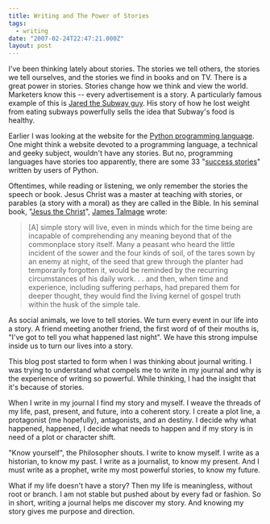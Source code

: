 ```yaml
---
title: Writing and The Power of Stories
tags:
  - writing
date: "2007-02-24T22:47:21.000Z"
layout: post
---
```


I've been thinking lately about stories. The stories we tell others, the stories we tell ourselves, and the stories we find in books and on TV. There is a great power in stories. Stories change how we think and view the world. Marketers know this -- every advertisement is a story. A particularly famous example of this is [Jared the Subway guy][0]. His story of how he lost weight from eating subways powerfully sells the idea that Subway's food is healthy.

Earlier I was looking at the website for the [Python programming language][1]. One might think a website devoted to a programming language, a technical and geeky subject, wouldn't have any stories. But no, programming languages have stories too apparently, there are some 33 "[success stories][2]" written by users of Python.

Oftentimes, while reading or listening, we only remember the stories the speech or book. Jesus Christ was a master at teaching with stories, or parables (a story with a moral) as they are called in the Bible. In his seminal book, "[Jesus the Christ][3]", [James Talmage][4] wrote:

> [A] simple story will live, even in minds which for the time being are incapable of comprehending any meaning beyond that of the commonplace story itself. Many a peasant who heard the little incident of the sower and the four kinds of soil, of the tares sown by an enemy at night, of the seed that grew through the planter had temporarily forgotten it, would be reminded by the recurring circumstances of his daily work. . . and then, when time and experience, including suffering perhaps, had prepared them for deeper thought, they would find the living kernel of gospel truth within the husk of the simple tale.
> 

As social animals, we love to tell stories. We turn every event in our life into a story. A friend meeting another friend, the first word of of their mouths is, "I've got to tell you what happened last night". We have this strong impulse inside us to turn our lives into a story.

This blog post started to form when I was thinking about journal writing. I was trying to understand what compels me to write in my journal and why is the experience of writing so powerful. While thinking, I had the insight that it's because of stories.

When I write in my journal I find my story and myself. I weave the threads of my life, past, present, and future, into a coherent story. I create a plot line, a protagonist (me hopefully), antagonists, and an destiny. I decide why what happened, happened, I decide what needs to happen and if my story is in need of a plot or character shift.

"Know yourself", the Philosopher shouts. I write to know myself. I write as a historian, to know my past. I write as a journalist, to know my present. And I must write as a prophet, write my most powerful stories, to know my future.

What if my life doesn't have a story? Then my life is meaningless, without root or branch. I am not stable but pushed about by every fad or fashion. So in short, writing a journal helps me discover my story. And knowing my story gives me purpose and direction.


[0]: http://en.wikipedia.org/wiki/Jared_Fogle "Jared the Subway Guy"
[1]: http://www.python.org/ "Python"
[2]: http://www.python.org/about/success
[3]: http://en.wikipedia.org/wiki/Jesus_the_Christ_(book_by_James_E._Talmage) "Jesus the Christ -- from Wikipedia"
[4]: http://en.wikipedia.org/wiki/James_E._Talmage "James Talmage"
